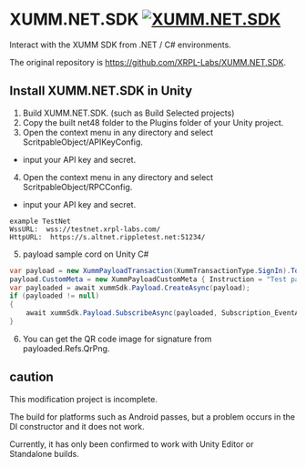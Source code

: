# XUMM.NET.SDK [![XUMM.NET.SDK](https://github.com/XRPL-Labs/XUMM.NET.SDK/actions/workflows/dotnet.yml/badge.svg)](https://github.com/XRPL-Labs/XUMM.NET.SDK/actions/workflows/dotnet.yml)
Interact with the XUMM SDK from .NET / C# environments.

The original repository is https://github.com/XRPL-Labs/XUMM.NET.SDK.

## Install XUMM.NET.SDK in Unity

1. Build XUMM.NET.SDK. (such as Build Selected projects)
2. Copy the built net48 folder to the Plugins folder of your Unity project.
3. Open the context menu in any directory and select ScritpableObject/APIKeyConfig.
  - input your API key and secret.
4. Open the context menu in any directory and select ScritpableObject/RPCConfig.
- input your API key and secret.
```
example TestNet
WssURL:  wss://testnet.xrpl-labs.com/
HttpURL:  https://s.altnet.rippletest.net:51234/
```
5. payload sample cord on Unity C#
```csharp
var payload = new XummPayloadTransaction(XummTransactionType.SignIn).ToXummPostJsonPayload();
payload.CustomMeta = new XummPayloadCustomMeta { Instruction = "Test payload created with the XUMM.NET SDK." };
var payloaded = await xummSdk.Payload.CreateAsync(payload);
if (payloaded != null)
{
    await xummSdk.Payload.SubscribeAsync(payloaded, Subscription_EventArgs, cancellationToken);
}
```

6. You can get the QR code image for signature from payloaded.Refs.QrPng.

## caution
This modification project is incomplete.

The build for platforms such as Android passes, but a problem occurs in the DI constructor and it does not work.

Currently, it has only been confirmed to work with Unity Editor or Standalone builds.